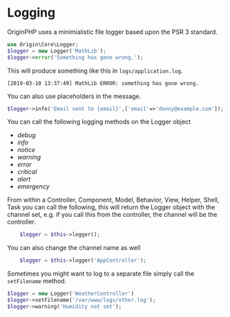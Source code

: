 # Logging

OriginPHP uses a minimialistic file logger based upon the PSR 3 standard. 

````php 
use Origin\Core\Logger;
$logger = new Logger('MathLib');
$logger->error('Something has gone wrong.');
````
This will produce something like this in `logs/application.log`.
````
[2019-03-10 13:37:49] MathLib ERROR: something has gone wrong.
````

You can also use placeholders in the message.
````php 
$logger->info('Email sent to {email}',['email'=>'donny@example.com']);
````
You can call the following logging methods on the Logger object

- *debug*
- *info*
- *notice*
- *warning*
- *error*
- *critical*
- *alert*
- *emergency*

From within a Controller, Component, Model, Behavior, View, Helper, Shell, Task you can
call the following, this will return the Logger object with the channel set, e.g. if you call this
from the controller, the channel will be the controller.

````php 
    $logger = $this->logger();
````

You can also change the channel name as well

````php 
    $logger = $this->logger('AppController');
````

Sometimes you might want to log to a separate file simply call the `setFilename` method.

````php 
$logger = new Logger('WeatherController')
$logger->setFilename('/var/www/logs/other.log');
$logger->warning('Humidity not set');
````